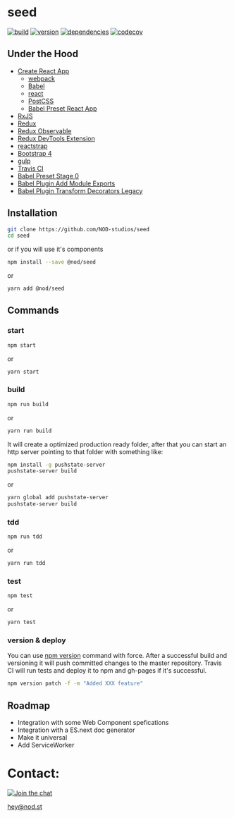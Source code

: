 # seed


[![build][travis-image]][tag-url]
[![version][tag-image]][tag-url]
[![dependencies][david-image]][david-url]
[![codecov][codecov-image]][codecov-url]

## Under the Hood
- [Create React App](https://github.com/facebookincubator/create-react-app)
  - [webpack](https://webpack.github.io/)
  - [Babel](https://babeljs.io/)
  - [react](https://facebook.github.io/react/)
  - [PostCSS](http://postcss.org/)
  - [Babel Preset React App](https://www.npmjs.com/package/babel-preset-react-app)
- [RxJS](http://reactivex.io/)
- [Redux](http://redux.js.org/)
- [Redux Observable](https://redux-observable.js.org/)
- [Redux DevTools Extension](http://zalmoxisus.github.io/redux-devtools-extension/)
- [reactstrap](https://reactstrap.github.io/)
- [Bootstrap 4](https://v4-alpha.getbootstrap.com/)
- [gulp](http://gulpjs.com/)
- [Travis CI](https://travis-ci.org/)
- [Babel Preset Stage 0](https://babeljs.io/docs/plugins/preset-stage-0/)
- [Babel Plugin Add Module Exports](https://babeljs.io/docs/plugins/preset-stage-0/)
- [Babel Plugin Transform Decorators Legacy](https://github.com/loganfsmyth/babel-plugin-transform-decorators-legacy)

## Installation

```bash
git clone https://github.com/NOD-studios/seed
cd seed
```

or if you will use it's components

```bash
npm install --save @nod/seed
```

or

```bash
yarn add @nod/seed
```

## Commands

### start
```bash
npm start
```
or
```bash
yarn start
```

### build
```bash
npm run build
```
or
```bash
yarn run build
```
It will create a optimized production ready folder, after that you can start an http server pointing to that folder with something like:

  ```bash
  npm install -g pushstate-server
  pushstate-server build
  ```

  or

  ```bash
  yarn global add pushstate-server
  pushstate-server build
  ```

### tdd
```bash
npm run tdd
```
or
```bash
yarn run tdd
```

### test
```bash
npm test
```
or
```bash
yarn test
```

### version & deploy
You can use [npm version](https://docs.npmjs.com/cli/version) command with force. After a successful build and versioning it will push committed changes to the master repository. Travis CI will run tests and deploy it to npm and gh-pages if it's successful.
```bash
npm version patch -f -m "Added XXX feature"
```

## Roadmap
- Integration with some Web Component spefications
- Integration with a ES.next doc generator
- Make it universal
- Add ServiceWorker

# Contact:
[![Join the chat][gitter-image]][gitter-url]

[hey@nod.st](mailto:hey@nod.st)

[codecov-image]: https://codecov.io/gh/NOD-studios/seed/branch/master/graph/badge.svg
[codecov-url]: https://codecov.io/gh/NOD-studios/seed
[repo-url]: https://github.com/NOD-studios/NOD-strap
[travis-image]: https://travis-ci.org/NOD-studios/seed.svg?branch=master
[david-url]: https://david-dm.org/NOD-studios/NOD-strap
[david-image]: https://david-dm.org/NOD-studios/NOD-strap.svg
[gitter-image]: https://img.shields.io/badge/GITTER-join%20chat-green.svg
[gitter-url]: http://bit.ly/NOD-chat
[tag-image]: https://img.shields.io/github/tag/NOD-studios/NOD-strap.svg
[tag-url]: https://github.com/NOD-studios/NOD-strap/tags
